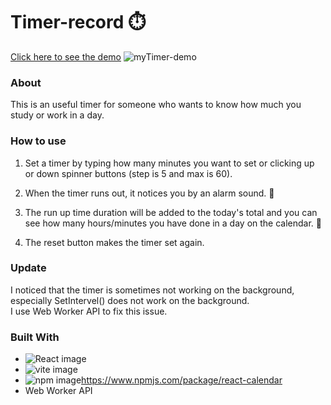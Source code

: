 # Timer-record :stopwatch:
[Click here to see the demo](https://ayumi-ayumi.github.io/pomodoro-timer-record/)
![myTimer-demo](https://github.com/ayumi-ayumi/Timer-record/assets/69543331/56c47182-9ce2-4e3f-922c-bbab1199117e)

### About
This is an useful timer for someone who wants to know how much you study or work in a day.

### How to use
1. Set a timer by typing how many minutes you want to set or clicking up or down spinner buttons (step is 5 and max is 60).

2. When the timer runs out, it notices you by an alarm sound. 🔔

3. The run up time duration will be added to the today's total and you can see how many hours/minutes you have done in a day on the calendar.	📅
  
4. The reset button makes the timer set again.

### Update
I noticed that the timer is sometimes not working on the background, especially SetIntervel() does not work on the background.  
I use Web Worker API to fix this issue.

### Built With
* ![React image](https://img.shields.io/badge/React-61DAFB.svg?style=for-the-badge&logo=React&logoColor=black)
* ![vite image](https://img.shields.io/badge/Vite-646CFF.svg?style=for-the-badge&logo=Vite&logoColor=white)
* ![npm image](https://img.shields.io/badge/npm-CB3837.svg?style=for-the-badge&logo=npm&logoColor=white)https://www.npmjs.com/package/react-calendar
* Web Worker API
